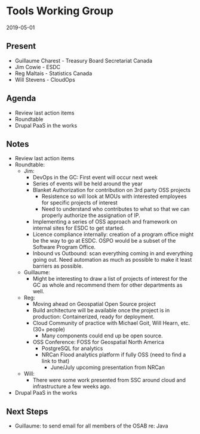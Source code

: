 # Tools Working Group
2019-05-01

## Present
* Guillaume Charest - Treasury Board Secretariat Canada
* Jim Cowie - ESDC
* Reg Maltais - Statistics Canada
* Will Stevens - CloudOps

## Agenda

* Review last action items
* Roundtable
* Drupal PaaS in the works

## Notes

* Review last action items
* Roundtable:
  * Jim:
    * DevOps in the GC: First event will occur next week
    * Series of events will be held around the year
    * Blanket Authorization for contribution on 3rd party OSS projects
      * Resistence so will look at MOUs with interested employees for specific projects of interest
      * Need to understand who contributes to what so that we can properly authorize the assignation of IP.
    * Implementing a series of OSS approach and framework on internal sites for ESDC to get started.
    * Licence compliance internally: creation of a program office might be the way to go at ESDC. OSPO would be a subset of the Software Program Office. 
    * Inbound vs Outbound: scan everything coming in and everything going out. Need automation as much as possible to make it least barriers as possible.
  * Guillaume:
    * Might be interesting to draw a list of projects of interest for the GC as whole and recommend them for other departments as well.
  * Reg:
    * Moving ahead on Geospatial Open Source project
    * Build architecture will be available once the project is in production: Containerized, ready for deployment.
    * Cloud Community of practice with Michael Goit, Will Hearn, etc. (30+ people)
      * Many components could end up be open source.
    * OSS Conference: FOSS for Geospatial North America
      * PostgreSQL for analytics
      * NRCan Flood analytics platform if fully OSS (need to find a link to that)
        * June/July upcoming presentation from NRCan
  * Will:
    * There were some work presented from SSC around cloud and infrastructure a few weeks ago.
* Drupal PaaS in the works

## Next Steps

* Guillaume: to send email for all members of the OSAB re: Java
